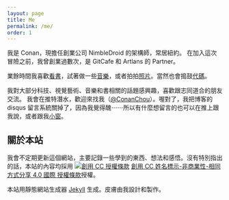 ```yaml
---
layout: page
title: Me
permalink: /me/
order: 1
---
```




我是 Conan，現擔任創業公司 NimbleDroid 的架構師，常居紐約。
在加入這次冒險之前，我曾創業過數次，是 GitCafe 和 Artlans 的 Partner。

業餘時間我喜歡[看書](https://www.goodreads.com/user/show/18814676-conan)，試著做一些[音樂](https://soundcloud.com/conanchou)，或者拍拍[照片](https://www.instagram.com/conanchou/)。當然也會搗鼓[代碼](https://github.com/ConanChou)。

我對大部分科技、視覺藝術、音樂和書相關的話題感興趣，喜歡跟志同道合的朋友交流。
我會在推特潛水，歡迎來找我（[@ConanChou](http://twitter.com/conanchou)）。喔對了，我把博客的 disqus 留言系統關掉了，因為我覺得醜⋯⋯所以有什麼想留言的也可以在推上跟我說，或者跟我[小窗](https://keybase.io/conanchou)。


## 關於本站

我會不定期更新這個網站，主要記錄一些學到的東西、想法和感悟。沒有特別指出的話，本站的內容均採用 <a rel="license" href="http://creativecommons.org/licenses/by-nc-sa/4.0/" target="_blank"><img alt="創用 CC 授權條款" style="border-width:0" src="https://i.creativecommons.org/l/by-nc-sa/4.0/80x15.png" /></a> <a rel="license" href="http://creativecommons.org/licenses/by-nc-sa/4.0/" target="_blank">創用 CC 姓名標示-非商業性-相同方式分享 4.0 國際 授權條款</a>授權。

本站用靜態網站生成器 [Jekyll](https://jekyllrb.com/) 生成。皮膚由我設計和製作。

